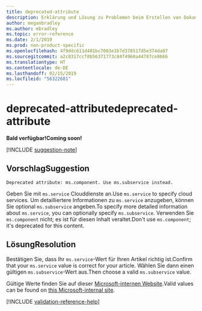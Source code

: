 ```yaml
---
title: deprecated-attribute
description: Erklärung und Lösung zu Problemen beim Erstellen von Dokumentationsartikeln – deprecated-attribute
author: meganbradley
ms.author: mbradley
ms.topic: error-reference
ms.date: 2/1/2019
ms.prod: non-product-specific
ms.openlocfilehash: 4f9ddc611d401bc7003e1b7d378517d5e374da87
ms.sourcegitcommit: a2c8317ccf8b56371773c84f4960a44787ce8666
ms.translationtype: HT
ms.contentlocale: de-DE
ms.lasthandoff: 02/15/2019
ms.locfileid: "56322681"
---
```

# <a name="deprecated-attribute"></a><span data-ttu-id="b3f62-103">deprecated-attribute</span><span class="sxs-lookup"><span data-stu-id="b3f62-103">deprecated-attribute</span></span>

<span data-ttu-id="b3f62-104">**Bald verfügbar!**</span><span class="sxs-lookup"><span data-stu-id="b3f62-104">**Coming soon!**</span></span>

[!INCLUDE [suggestion-note](includes/suggestion-note.md)]

## <a name="suggestion"></a><span data-ttu-id="b3f62-105">Vorschlag</span><span class="sxs-lookup"><span data-stu-id="b3f62-105">Suggestion</span></span>

`Deprecated attribute: ms.component. Use ms.subservice instead.`

<span data-ttu-id="b3f62-106">Geben Sie mit `ms.service` Clouddienste an.</span><span class="sxs-lookup"><span data-stu-id="b3f62-106">Use `ms.service` to specify cloud services.</span></span> <span data-ttu-id="b3f62-107">Um detailliertere Informationen zu `ms.service` anzugeben, können Sie optional `ms.subservice` angeben.</span><span class="sxs-lookup"><span data-stu-id="b3f62-107">To specify more detailed information about `ms.service`, you can optionally specify `ms.subservice`.</span></span> <span data-ttu-id="b3f62-108">Verwenden Sie `ms.component` nicht; es ist für diesen Inhalt veraltet.</span><span class="sxs-lookup"><span data-stu-id="b3f62-108">Don't use `ms.component`; it's deprecated for this content.</span></span>

## <a name="resolution"></a><span data-ttu-id="b3f62-109">Lösung</span><span class="sxs-lookup"><span data-stu-id="b3f62-109">Resolution</span></span>

<span data-ttu-id="b3f62-110">Bestätigen Sie, dass Ihr `ms.service`-Wert für Ihren Artikel richtig ist.</span><span class="sxs-lookup"><span data-stu-id="b3f62-110">Confirm that your `ms.service` value is correct for your article.</span></span> <span data-ttu-id="b3f62-111">Wählen Sie dann einen gültigen `ms.subservice`-Wert aus.</span><span class="sxs-lookup"><span data-stu-id="b3f62-111">Then choose a valid `ms.subservice` value.</span></span>

<span data-ttu-id="b3f62-112">Gültige Werte finden Sie auf dieser [Microsoft-internen Website](https://docsmetadatatool.azurewebsites.net/whitelists).</span><span class="sxs-lookup"><span data-stu-id="b3f62-112">Valid values can be found on [this Microsoft-internal site](https://docsmetadatatool.azurewebsites.net/whitelists).</span></span>

<!--make sure to add this file to your includes folder and verify the path-->
[!INCLUDE [validation-reference-help](includes/validation-reference-help.md)]
